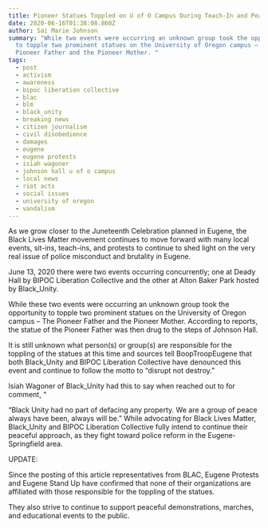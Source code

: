 ```yaml
---
title: Pioneer Statues Toppled on U of O Campus During Teach-In and Peaceful Protest
date: 2020-06-16T01:38:08.860Z
author: Sai Marie Johnson
summary: "While two events were occurring an unknown group took the opportunity
  to topple two prominent statues on the University of Oregon campus – The
  Pioneer Father and the Pioneer Mother. "
tags:
  - post
  - activism
  - awareness
  - bipoc liberation collective
  - blac
  - blm
  - black_unity
  - breaking news
  - citizen journalism
  - civil disobedience
  - damages
  - eugene
  - eugene protests
  - isiah wagoner
  - johnson hall u of o campus
  - local news
  - riot acts
  - social issues
  - university of oregon
  - vandalism
---
```

As we grow closer to the Juneteenth Celebration planned in Eugene, the Black Lives Matter movement continues to move forward with many local events, sit-ins, teach-ins, and protests to continue to shed light on the very real issue of police misconduct and brutality in Eugene.

June 13, 2020 there were two events occurring concurrently; one at Deady Hall by BIPOC Liberation Collective and the other at Alton Baker Park hosted by Black_Unity.


<!-- Photo Credit Eugene Weekly © 2020
 -->


While these two events were occurring an unknown group took the opportunity to topple two prominent statues on the University of Oregon campus – The Pioneer Father and the Pioneer Mother. According to reports, the statue of the Pioneer Father was then drug to the steps of Johnson Hall.


<!-- Photo Credit Eugene Weekly © 2020
 -->


It is still unknown what person(s) or group(s) are responsible for the toppling of the statues at this time and sources tell BoopTroopEugene that both Black_Unity and BIPOC Liberation Collective have denounced this event and continue to follow the motto to “disrupt not destroy.”

Isiah Wagoner of Black_Unity had this to say when reached out to for comment, “

“Black Unity had no part of defacing any property. We are a group of peace always have been, always will be.”
While advocating for Black Lives Matter, Black_Unity and BIPOC Liberation Collective fully intend to continue their peaceful approach, as they fight toward police reform in the Eugene-Springfield area.

UPDATE:

Since the posting of this article representatives from BLAC, Eugene Protests and Eugene Stand Up have confirmed that none of their organizations are affiliated with those responsible for the toppling of the statues.

They also strive to continue to support peaceful demonstrations, marches, and educational events to the public.
